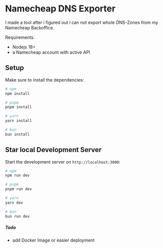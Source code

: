 # Namecheap DNS Exporter

I made a tool after i figured out i can not export whole DNS-Zones from my Namecheap Backoffice.

Requirements:

- Nodejs 18+
- a Namecheap account with active API


## Setup

Make sure to install the dependencies:

```bash
# npm
npm install

# pnpm
pnpm install

# yarn
yarn install

# bun
bun install
```

## Star local Development Server

Start the development server on `http://localhost:3000`:

```bash
# npm
npm run dev

# pnpm
pnpm run dev

# yarn
yarn dev

# bun
bun run dev
```


##### Todo

- add Docker Image or easier deployment